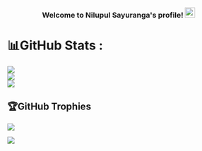 <!--
**NilupulSayuranga/NilupulSayuranga** is a ✨ _special_ ✨ repository because its `README.md` (this file) appears on your GitHub profile.

Here are some ideas to get you started:

- 🔭 I’m currently working on ...
- 🌱 I’m currently learning ...
- 👯 I’m looking to collaborate on ...
- 🤔 I’m looking for help with ...
- 💬 Ask me about ...
- 📫 How to reach me: ...
- 😄 Pronouns: ...
- ⚡ Fun fact: ...
-->
<h3 align="center">
  Welcome to Nilupul Sayuranga's profile!
  <img src="https://media.giphy.com/media/hvRJCLFzcasrR4ia7z/giphy.gif" width="23">
</h3>

# 📊GitHub Stats :
![](https://github-readme-stats.vercel.app/api?username=NilupulSayuranga&theme=radical&hide_border=false&include_all_commits=false&count_private=false)<br/>
![](https://github-readme-streak-stats.herokuapp.com/?user=NilupulSayuranga&theme=radical&hide_border=false)<br/>
![](https://github-readme-stats.vercel.app/api/top-langs/?username=NilupulSayuranga&theme=radical&hide_border=false&include_all_commits=false&count_private=false&layout=compact)

## 🏆GitHub Trophies
![](https://github-profile-trophy.vercel.app/?username=NilupylSayuranga&theme=discord&no-frame=false&no-bg=false&margin-w=4)

![](https://komarev.com/ghpvc/?username=NilupulSayuranga&label=Visitors+Count&color=brightgreen)
